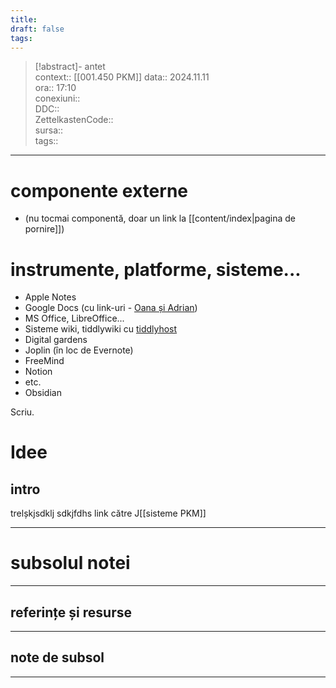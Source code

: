 ```yaml
---
title: 
draft: false
tags:
---
```

> [!abstract]- antet  
> context:: [[001.450 PKM]] 
> data:: 2024.11.11  
> ora:: 17:10  
> conexiuni::  
> DDC::  
> ZettelkastenCode::  
> sursa::  
> tags::  


---

# componente externe
- (nu tocmai componentă, doar un link la  [[content/index|pagina de pornire]])

# instrumente, platforme, sisteme...

- Apple Notes
- Google Docs (cu link-uri - [Oana și Adrian](https://drive.google.com/drive/u/0/folders/1RFZHsDMVZGFm8p9TPzXQaN7MeGoZrUWB))
- MS Office, LibreOffice...
- Sisteme wiki, tiddlywiki cu [tiddlyhost](https://opera.tiddlyhost.com/)
- Digital gardens
- Joplin (în loc de Evernote)
- FreeMind
- Notion
- etc.
- Obsidian

Scriu.

# Idee
## intro
trelșkjsdklj sdkjfdhs 
link către J[[sisteme PKM]]


---
# subsolul notei
---
## referințe și resurse


---
## note de subsol
---


